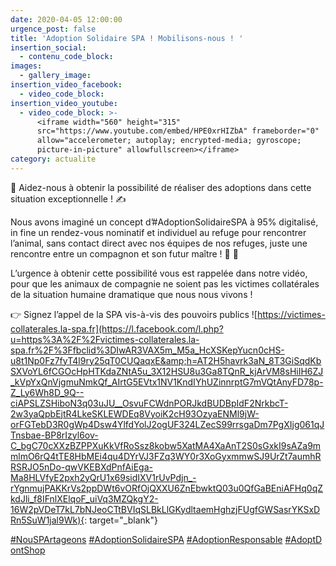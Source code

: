 ```yaml
---
date: 2020-04-05 12:00:00
urgence_post: false
title: 'Adoption Solidaire SPA ! Mobilisons-nous ! '
insertion_social:
  - contenu_code_block:
images:
  - gallery_image:
insertion_video_facebook:
  - video_code_block:
insertion_video_youtube:
  - video_code_block: >-
      <iframe width="560" height="315"
      src="https://www.youtube.com/embed/HPE0xrHIZbA" frameborder="0"
      allow="accelerometer; autoplay; encrypted-media; gyroscope;
      picture-in-picture" allowfullscreen></iframe>
category: actualite
---
```


🔴 Aidez-nous &agrave; obtenir la possibilit&eacute; de r&eacute;aliser des adoptions dans cette situation exceptionnelle \! ✍️

Nous avons imagin&eacute; un concept d’\#AdoptionSolidaireSPA &agrave; 95% digitalis&eacute;, in fine un rendez-vous nominatif et individuel au refuge pour rencontrer l’animal, sans contact direct avec nos &eacute;quipes de nos refuges, juste une rencontre entre un compagnon et son futur ma&icirc;tre \! 🐾 🥰

L’urgence &agrave; obtenir cette possibilit&eacute; vous est rappel&eacute;e dans notre vid&eacute;o, pour que les animaux de compagnie ne soient pas les victimes collat&eacute;rales de la situation humaine dramatique que nous nous vivons \!

👉 Signez l’appel de la SPA vis-&agrave;-vis des pouvoirs publics \![https://victimes-collaterales.la-spa.fr](https://l.facebook.com/l.php?u=https%3A%2F%2Fvictimes-collaterales.la-spa.fr%2F%3Ffbclid%3DIwAR3VAX5m_M5a_HcXSKepYucn0cHS-u8t1Np0Fz7fyT4l9ry25qT0CUQaqxE&amp;h=AT2H5havrk3aN_8T3GiSqdKbSXVoYL6fCGOcHpHTKdaZNtA5u_3X12HSU8u3Ga8TQnR_kjArVM8sHiIH6ZJ_kVpYxQnVjgmuNmkQf_AIrtG5EVtx1NV1KndIYhUZinnrptG7mVQtAnyFD78p-Z_Ly6Wh8D_9Q--ciAPSLZSHiboN3q03uJU__OsvuFCWdnPORJkdBUDBpIdF2NrkbcT-2w3yaQpbEjtR4LkeSKLEWDEq8VyoiK2cH93OzyaENMl9jW-orFGTebD3R0gWp4Dsw4YlfdYolJ2ogUF324LZecS99rrsgaDm7PgXIjg061qJTnsbae-BP8rIzyl6ov-C_bgC70cXXzBZPPXuKkVfRoSsz8kobw5XatMA4XaAnT2S0sGxkI9sAZa9mmlmO6rQ4tTE8HbMEi4qu4DYrVJ3FZq3WY0r3XoGyxmmwSJ9UrZt7aumhRRSRJO5nDo-qwVKEBXdPnfAiEga-Ma8HLVfyE2pxh2yQrU1x69sidIXV1rUvPdjn_-rYgnmujPAKKrVs2ppDWt6vORfOjQXXU6ZnEbwktQ03u0QfGaBEniAFHq0qZkdJli_f8IFnlXElqoF_uiVq3MZQkgY2-16W2pVDeT7kL7bNJeoCTtBVIqSLBkLlGKydltaemHghzjFUgfGWSasrYKSxDRn5SuW1jal9Wk){: target="_blank"}

[\#NouSPArtageons](https://www.facebook.com/hashtag/nouspartageons?source=feed_text&amp;epa=HASHTAG&amp;__xts__%5B0%5D=68.ARCF41jhYq3AQiIM028W4ATUmT4tX7zC_WSDaU4wTQid_0FIGk6BuaujO4m_d4p7eJ4wde-oN2-fG8pL9W074IO3GhU82eVpZxfjqbEpGLxASlODH5pfV4nxfiuAQbHss5aFFN1ZP_mf3c7DNrP-wdYJnel0AFwRIIuuZDhOxi--BI2CxyeHMe2i3h1fdWpy8kiA27rib6bIU1Ln0FjZWWtJvmvwa1OIE55nWsUJGGZ4vC0ZlUezfln9pXqmSpSVr12W38trG6vw8D7fThw9iO3jWZpd6zIpK1E8mJzWBBkXztjHCHbIIyUsGU4htkgXVU_jBCoBytjKm1JF4MiheJraG5ddnxKeyV2CAw&amp;__tn__=%2ANK-R)&nbsp;[\#AdoptionSolidaireSPA](https://www.facebook.com/hashtag/adoptionsolidairespa?source=feed_text&amp;epa=HASHTAG&amp;__xts__%5B0%5D=68.ARCF41jhYq3AQiIM028W4ATUmT4tX7zC_WSDaU4wTQid_0FIGk6BuaujO4m_d4p7eJ4wde-oN2-fG8pL9W074IO3GhU82eVpZxfjqbEpGLxASlODH5pfV4nxfiuAQbHss5aFFN1ZP_mf3c7DNrP-wdYJnel0AFwRIIuuZDhOxi--BI2CxyeHMe2i3h1fdWpy8kiA27rib6bIU1Ln0FjZWWtJvmvwa1OIE55nWsUJGGZ4vC0ZlUezfln9pXqmSpSVr12W38trG6vw8D7fThw9iO3jWZpd6zIpK1E8mJzWBBkXztjHCHbIIyUsGU4htkgXVU_jBCoBytjKm1JF4MiheJraG5ddnxKeyV2CAw&amp;__tn__=%2ANK-R)&nbsp;[\#AdoptionResponsable](https://www.facebook.com/hashtag/adoptionresponsable?source=feed_text&amp;epa=HASHTAG&amp;__xts__%5B0%5D=68.ARCF41jhYq3AQiIM028W4ATUmT4tX7zC_WSDaU4wTQid_0FIGk6BuaujO4m_d4p7eJ4wde-oN2-fG8pL9W074IO3GhU82eVpZxfjqbEpGLxASlODH5pfV4nxfiuAQbHss5aFFN1ZP_mf3c7DNrP-wdYJnel0AFwRIIuuZDhOxi--BI2CxyeHMe2i3h1fdWpy8kiA27rib6bIU1Ln0FjZWWtJvmvwa1OIE55nWsUJGGZ4vC0ZlUezfln9pXqmSpSVr12W38trG6vw8D7fThw9iO3jWZpd6zIpK1E8mJzWBBkXztjHCHbIIyUsGU4htkgXVU_jBCoBytjKm1JF4MiheJraG5ddnxKeyV2CAw&amp;__tn__=%2ANK-R)&nbsp;[\#AdoptDontShop](https://www.facebook.com/hashtag/adoptdontshop?source=feed_text&amp;epa=HASHTAG&amp;__xts__%5B0%5D=68.ARCF41jhYq3AQiIM028W4ATUmT4tX7zC_WSDaU4wTQid_0FIGk6BuaujO4m_d4p7eJ4wde-oN2-fG8pL9W074IO3GhU82eVpZxfjqbEpGLxASlODH5pfV4nxfiuAQbHss5aFFN1ZP_mf3c7DNrP-wdYJnel0AFwRIIuuZDhOxi--BI2CxyeHMe2i3h1fdWpy8kiA27rib6bIU1Ln0FjZWWtJvmvwa1OIE55nWsUJGGZ4vC0ZlUezfln9pXqmSpSVr12W38trG6vw8D7fThw9iO3jWZpd6zIpK1E8mJzWBBkXztjHCHbIIyUsGU4htkgXVU_jBCoBytjKm1JF4MiheJraG5ddnxKeyV2CAw&amp;__tn__=%2ANK-R)